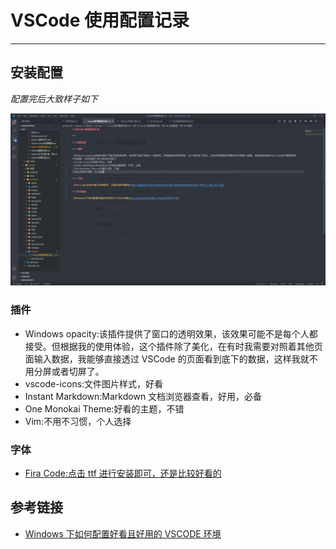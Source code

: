 # VSCode 使用配置记录

---

## 安装配置

_配置完后大致样子如下_

![](./picture/vscode1.png)

### 插件

-   Windows opacity:该插件提供了窗口的透明效果，该效果可能不是每个人都接受。但根据我的使用体验，这个插件除了美化，在有时我需要对照着其他页面输入数据，我能够直接透过 VSCode 的页面看到底下的数据，这样我就不用分屏或者切屏了。
-   vscode-icons:文件图片样式，好看
-   Instant Markdown:Markdown 文档浏览器查看，好用，必备
-   One Monokai Theme:好看的主题，不错
-   Vim:不用不习惯，个人选择

### 字体

-   [Fira Code:点击 ttf 进行安装即可，还是比较好看的](https://github.com/tonsky/FiraCode/releases/download/5.2/Fira_Code_v5.2.zip)

## 参考链接

-   [Windows 下如何配置好看且好用的 VSCODE 环境](https://zhuanlan.zhihu.com/p/164852197)
